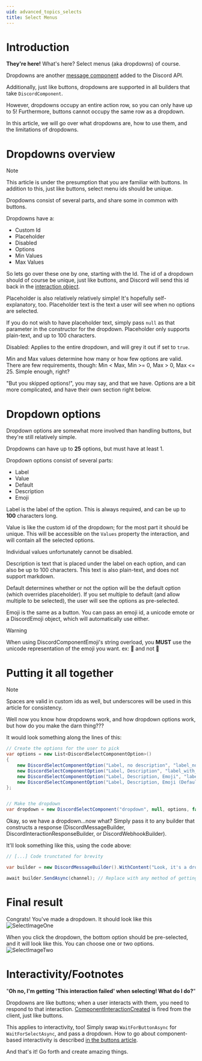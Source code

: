 ```yaml
---
uid: advanced_topics_selects
title: Select Menus
---
```

# Introduction
**They're here!** What's here? Select menus (aka dropdowns) of course.

Dropdowns are another [message component](https://discord.dev/interactions/message-components) added to the Discord API.

Additionally, just like buttons, dropdowns are supported in all builders that take `DiscordComponent`.

However, dropdowns occupy an entire action row, so you can only have up to 5! Furthermore, buttons cannot occupy the same row as a dropdown.

In this article, we will go over what dropdowns are, how to use them, and the limitations of dropdowns.


# Dropdowns overview

> [!NOTE]
> This article is under the presumption that you are familiar with buttons.
> In addition to this, just like buttons, select menu ids should be unique.


Dropdowns consist of several parts, and share some in common with buttons.

Dropdowns have a:

- Custom Id
- Placeholder
- Disabled
- Options
- Min Values
- Max Values

So lets go over these one by one, starting with the Id. The id of a dropdown should of course be unique, just like buttons, and Discord will send this id back in the [interaction object](https://discord.dev/interactions/slash-commands#interaction).

Placeholder is also relatively relatively simple! It's hopefully self-explanatory, too. Placeholder text is the text a user will see when no options are selected.

If you do not wish to have placeholder text, simply pass `null` as that parameter in the constructor for the dropdown. Placeholder only supports plain-text, and up to 100 characters.

Disabled: Applies to the entire dropdown, and will grey it out if set to `true`.

Min and Max values determine how many or how few options are valid. There are few requirements, though: Min < Max, Min >= 0, Max > 0, Max <= 25. Simple enough, right?

"But you skipped options!", you may say, and that we have. Options are a bit more complicated, and have their own section right below.


# Dropdown options

Dropdown options are somewhat more involved than handling buttons, but they're still relatively simple.

Dropdowns can have up to **25** options, but must have at least 1.

Dropdown options consist of several parts:

- Label
- Value
- Default
- Description
- Emoji

Label is the label of the option. This is always required, and can be up to **100** characters long.

Value is like the custom id of the dropdown; for the most part it should be unique. This will be accessible on the `Values` property the interaction, and will contain all the selected options.

Individual values unfortunately cannot be disabled.

Description is text that is placed under the label on each option, and can also be up to 100 characters. This text is also plain-text, and does not support markdown.

Default determines whether or not the option will be the default option (which overrides placeholder). If you set multiple to default (and allow multiple to be selected), the user will see the options as pre-selected.

Emoji is the same as a button. You can pass an emoji id, a unicode emote or a DiscordEmoji object, which will automatically use either.

> [!WARNING]
> When using DiscordComponentEmoji's string overload, you **MUST** use the unicode representation of the emoji you want.
> ex: 👋 and not :wave:

# Putting it all together

> [!NOTE]
> Spaces are valid in custom ids as well, but underscores will be used in this article for consistency.

Well now you know how dropdowns work, and how dropdown options work, but how do you make the darn thing???

It would look something along the lines of this:

```cs
// Create the options for the user to pick
var options = new List<DiscordSelectComponentOption>()
{
    new DiscordSelectComponentOption("Label, no description", "label_no_desc"),
    new DiscordSelectComponentOption("Label, Description", "label_with_desc", "This is a description!"),
    new DiscordSelectComponentOption("Label, Description, Emoji", "label_with_desc_emoji", "This is a description!", emoji: new DiscordComponentEmoji(854260064906117121)),
    new DiscordSelectComponentOption("Label, Description, Emoji (Default)", "label_with_desc_emoji_default", "This is a description!", isDefault: true, new DiscordComponentEmoji(854260064906117121))
};


// Make the dropdown
var dropdown = new DiscordSelectComponent("dropdown", null, options, false, 1, 2);
```

Okay, so we have a dropdown...now what? Simply pass it to any builder that constructs a response (DiscordMessageBuilder, DiscordInteractionResponseBuilder, or DiscordWebhookBuilder).

It'll look something like this, using the code above:

```cs
// [...] Code trunctated for brevity

var builder = new DiscordMessageBuilder().WithContent("Look, it's a dropdown!").AddComponents(dropdown);

await builder.SendAsync(channel); // Replace with any method of getting a channel. //
```

# Final result

Congrats! You've made a dropdown. It should look like this ![SelectImageOne](/images/advanced_topics_selects_01.png)

When you click the dropdown, the bottom option should be pre-selected, and it will look like this. You can choose one or two options. ![SelectImageTwo](/images/advanced_topics_selects_02.png)


# Interactivity/Footnotes

"**Oh no, I'm getting 'This interaction failed' when selecting! What do I do?**"

Dropdowns are like buttons; when a user interacts with them, you need to respond to that interaction. [ComponentInteractionCreated](xref:DSharpPlus.DiscordClient#ComponentInteractionCreated) is fired from the client, just like buttons.

This applies to interactivity, too! Simply swap `WaitForButtonAsync` for `WaitForSelectAsync`, and pass a dropdown. How to go about component-based interactivity is described [in the buttons article](xref:advanced_topics_buttons).

And that's it! Go forth and create amazing things.